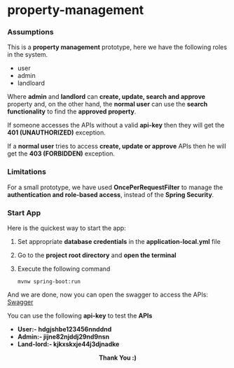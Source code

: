# property-management

### Assumptions
This is a **property management** prototype, here we have the following roles in the system.
* user
* admin 
* landloard
 
Where **admin** and **landlord** can **create, update, search and approve** 
property and, on the other hand, the **normal user** can use the **search functionality** to find the **approved property**.

If someone accesses the APIs without a valid **api-key** then they will get the **401 (UNAUTHORIZED)** exception.

If a **normal user** tries to access **create, update or approve** APIs then he will get the **403 (FORBIDDEN)** exception.

### Limitations
For a small prototype, we have used **OncePerRequestFilter** to manage the **authentication and role-based access**, instead of the **Spring Security**.

### Start App
Here is the quickest way to start the app:
1. Set appropriate **database credentials** in the **application-local.yml** file
2. Go to the **project root directory** and **open the terminal**
3. Execute the following command

       mvnw spring-boot:run
      
And we are done, now you can open the swagger to access the APIs: 
[Swagger](http://localhost:8081/swagger-ui.html#/)

You can use the following **api-key** to test the **APIs**
* **User:- hdgjshbe123456nnddnd**
* **Admin:- jijne82njddj29nd9nsn**
* **Land-lord:- kjkxskxje44j3djnadke**

<p align="center">
  <b>Thank You :)</b>
</p>
